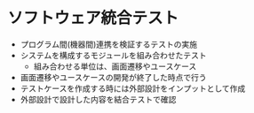 # ソフトウェア統合テスト
    
* プログラム間(機器間)連携を検証するテストの実施
* システムを構成するモジュールを組み合わせたテスト
    * 組み合わせる単位は、画面遷移やユースケース
* 画面遷移やユースケースの開発が終了した時点で行う
* テストケースを作成する時には外部設計をインプットとして作成
* 外部設計で設計した内容を結合テストで確認